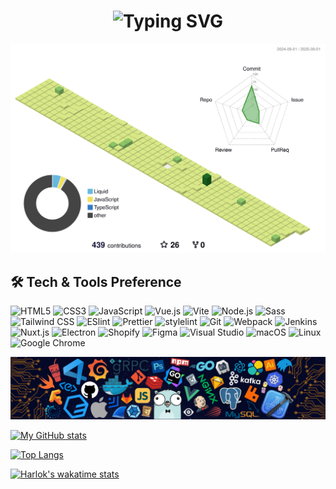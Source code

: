 <h1 align="center"><img src="https://readme-typing-svg.herokuapp.com?font=Fira+Code&pause=1000&color=4FC08D&center=true&vCenter=true&random=false&width=500&lines=Hi+everyone+%F0%9F%91%8B+Welcome+to+my+GitHub" alt="Typing SVG" /></h1>

![img](./profile-3d-contrib/profile-green-animate.svg)

## 🛠️ Tech & Tools Preference

<p>
  <img alt="HTML5" src="https://img.shields.io/badge/HTML5-E34F26?logo=HTML5&logoColor=FFFFFF">
  <img alt="CSS3" src="https://img.shields.io/badge/CSS3-1572B6?logo=CSS3&logoColor=FFFFFF">
  <img alt="JavaScript" src="https://img.shields.io/badge/JavaScript-F7DF1E?logo=JavaScript&logoColor=FFFFFF">
  <img alt="Vue.js" src="https://img.shields.io/badge/Vue.js-4FC08D?logo=Vue.js&logoColor=FFFFFF">
  <img alt="Vite" src="https://img.shields.io/badge/Vite-646CFF?logo=Vite&logoColor=FFFFFF">
  <img alt="Node.js" src="https://img.shields.io/badge/Node.js-339933?logo=Node.js&logoColor=FFFFFF">
  <img alt="Sass" src="https://img.shields.io/badge/Sass-CC6699?logo=Sass&logoColor=FFFFFF">
  <img alt="Tailwind CSS" src="https://img.shields.io/badge/Tailwind_CSS-06B6D4?logo=Tailwind CSS&logoColor=FFFFFF">
  <img alt="ESlint" src="https://img.shields.io/badge/ESlint-4B32C3?logo=ESlint&logoColor=FFFFFF">
  <img alt="Prettier" src="https://img.shields.io/badge/Prettier-F7B93E?logo=Prettier&logoColor=FFFFFF">
  <img alt="stylelint" src="https://img.shields.io/badge/stylelint-263238?logo=stylelint&logoColor=FFFFFF">
  <img alt="Git" src="https://img.shields.io/badge/Git-F05032?logo=Git&logoColor=FFFFFF">
  <img alt="Webpack" src="https://img.shields.io/badge/Webpack-8DD6F9?logo=Webpack&logoColor=FFFFFF">
  <img alt="Jenkins" src="https://img.shields.io/badge/Jenkins-D24939?logo=Jenkins&logoColor=FFFFFF">
  <img alt="Nuxt.js" src="https://img.shields.io/badge/Nuxt.js-00DC82?logo=Nuxt.js&logoColor=FFFFFF">
  <img alt="Electron" src="https://img.shields.io/badge/Electron-A2ECFB?logo=electron&logoColor=FFFFFF">
  <img alt="Shopify" src="https://img.shields.io/badge/Shopify-7AB55C?logo=Shopify&logoColor=FFFFFF">
  <img alt="Figma" src="https://img.shields.io/badge/Figma-F24E1E?logo=Figma&logoColor=FFFFFF">
  <img alt="Visual Studio" src="https://img.shields.io/badge/Visual_Studio Code-007ACC?logo=Visual Studio Code&logoColor=FFFFFF">
  <img alt="macOS" src="https://img.shields.io/badge/macOS-000000?logo=macOS&logoColor=FFFFFF">
  <img alt="Linux" src="https://img.shields.io/badge/Linux-FCC624?logo=Linux&logoColor=FFFFFF">
  <img alt="Google Chrome" src="https://img.shields.io/badge/Google_Chrome-4285F4?logo=Google Chrome&logoColor=FFFFFF">
</p>

![img](./assets/header.png)

[![My GitHub stats](https://github-readme-stats.vercel.app/api?username=FrontEndDog&show_icons=true&count_private=true&theme=vue&disable_animations=true)](https://github.com/anuraghazra/github-readme-stats)

[![Top Langs](https://github-readme-stats.vercel.app/api/top-langs/?username=FrontEndDog&theme=vue&layout=compact&disable_animations=true)](https://github.com/anuraghazra/github-readme-stats)

[![Harlok's wakatime stats](https://github-readme-stats.vercel.app/api/wakatime?username=FrontEndDog&theme=vue&disable_animations=true)](https://github.com/anuraghazra/github-readme-stats)
